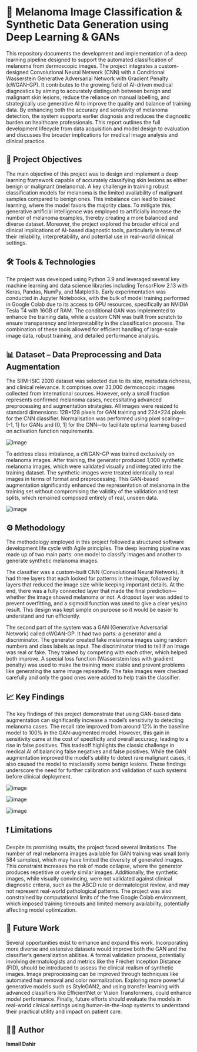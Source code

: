 # 🧠 Melanoma Image Classification & Synthetic Data Generation using Deep Learning & GANs


This repository documents the development and implementation of a deep learning pipeline designed to support the automated classification of melanoma from dermoscopic images. The project integrates a custom-designed Convolutional Neural Network (CNN) with a Conditional Wasserstein Generative Adversarial Network with Gradient Penalty (cWGAN-GP). It contributes to the growing field of AI-driven medical diagnostics by aiming to accurately distinguish between benign and malignant skin lesions, reduce the reliance on manual labelling, and strategically use generative AI to improve the quality and balance of training data. By enhancing both the accuracy and sensitivity of melanoma detection, the system supports earlier diagnosis and reduces the diagnostic burden on healthcare professionals. This report outlines the full development lifecycle from data acquisition and model design to evaluation and discusses the broader implications for medical image analysis and clinical practice.

## 📌 Project Objectives

The main objective of this project was to design and implement a deep learning framework capable of accurately classifying skin lesions as either benign or malignant (melanoma). A key challenge in training robust classification models for melanoma is the limited availability of malignant samples compared to benign ones. This imbalance can lead to biased learning, where the model favors the majority class. To mitigate this, generative artificial intelligence was employed to artificially increase the number of melanoma examples, thereby creating a more balanced and diverse dataset. Moreover, the project explored the broader ethical and clinical implications of AI-based diagnostic tools, particularly in terms of their reliability, interpretability, and potential use in real-world clinical settings.


## 🛠️ Tools & Technologies

The project was developed using Python 3.9 and leveraged several key machine learning and data science libraries including TensorFlow 2.13 with Keras, Pandas, NumPy, and Matplotlib. Early experimentation was conducted in Jupyter Notebooks, with the bulk of model training performed in Google Colab due to its access to GPU resources, specifically an NVIDIA Tesla T4 with 16GB of RAM. The conditional GAN was implemented to enhance the training data, while a custom CNN was built from scratch to ensure transparency and interpretability in the classification process. The combination of these tools allowed for efficient handling of large-scale image data, robust training, and detailed performance analysis.

## 📊 Dataset – Data Preprocessing and Data Augmentation
The SIIM-ISIC 2020 dataset was selected due to its size, metadata richness, and clinical relevance. It comprises over 33,000 dermoscopic images collected from international sources. However, only a small fraction represents confirmed melanoma cases, necessitating advanced preprocessing and augmentation strategies. All images were resized to standard dimensions: 128×128 pixels for GAN training and 224×224 pixels for the CNN classifier. Normalisation was performed using pixel scaling—[-1, 1] for GANs and [0, 1] for the CNN—to facilitate optimal learning based on activation function requirements.

![image](https://github.com/user-attachments/assets/82b5c5b5-f0c6-4690-85ec-1a48a51d79b4)

To address class imbalance, a cWGAN-GP was trained exclusively on melanoma images. After training, the generator produced 1,000 synthetic melanoma images, which were validated visually and integrated into the training dataset. The synthetic images were treated identically to real images in terms of format and preprocessing. This GAN-based augmentation significantly enhanced the representation of melanoma in the training set without compromising the validity of the validation and test splits, which remained composed entirely of real, unseen data.


![image](https://github.com/user-attachments/assets/b61dbc04-cf4a-4e7c-a8ae-a9b4aac6670d)


## ⚙️ Methodology

The methodology employed in this project followed a structured software development life cycle with Agile principles. The deep learning pipeline was made up of two main parts: one model to classify images and another to generate synthetic melanoma images.

The classifier was a custom-built CNN (Convolutional Neural Network). It had three layers that each looked for patterns in the image, followed by layers that reduced the image size while keeping important details. At the end, there was a fully connected layer that made the final prediction—whether the image showed melanoma or not. A dropout layer was added to prevent overfitting, and a sigmoid function was used to give a clear yes/no result. This design was kept simple on purpose so it would be easier to understand and run efficiently.

The second part of the system was a GAN (Generative Adversarial Network) called cWGAN-GP. It had two parts: a generator and a discriminator. The generator created fake melanoma images using random numbers and class labels as input. The discriminator tried to tell if an image was real or fake. They trained by competing with each other, which helped both improve. A special loss function (Wasserstein loss with gradient penalty) was used to make the training more stable and prevent problems like generating the same image repeatedly. The fake images were checked carefully and only the good ones were added to help train the classifier.




## 📈 Key Findings

The key findings of this project demonstrate that using GAN-based data augmentation can significantly increase a model’s sensitivity to detecting melanoma cases. The recall rate improved from around 12% in the baseline model to 100% in the GAN-augmented model. However, this gain in sensitivity came at the cost of specificity and overall accuracy, leading to a rise in false positives. This tradeoff highlights the classic challenge in medical AI of balancing false negatives and false positives. While the GAN augmentation improved the model's ability to detect rare malignant cases, it also caused the model to misclassify some benign lesions. These findings underscore the need for further calibration and validation of such systems before clinical deployment.

![image](https://github.com/user-attachments/assets/5750c943-fdb3-4b2f-9ce4-2eb65a5a85bc)


![image](https://github.com/user-attachments/assets/44116a4e-70ce-4cbe-bfc0-50ab51c9541c)

![image](https://github.com/user-attachments/assets/8de24a54-b50e-4800-810b-92e8f99a98fa)



## ❗ Limitations

Despite its promising results, the project faced several limitations. The number of real melanoma images available for GAN training was small (only 584 samples), which may have limited the diversity of generated images. This constraint increases the risk of mode collapse, where the generator produces repetitive or overly similar images. Additionally, the synthetic images, while visually convincing, were not validated against clinical diagnostic criteria, such as the ABCD rule or dermatologist review, and may not represent real-world pathological patterns. The project was also constrained by computational limits of the free Google Colab environment, which imposed training timeouts and limited memory availability, potentially affecting model optimization.

## 🔮 Future Work

Several opportunities exist to enhance and expand this work. Incorporating more diverse and extensive datasets would improve both the GAN and the classifier’s generalization abilities. A formal validation process, potentially involving dermatologists and metrics like the Fréchet Inception Distance (FID), should be introduced to assess the clinical realism of synthetic images. Image preprocessing can be improved through techniques like automated hair removal and color normalization. Exploring more powerful generative models such as StyleGAN2, and using transfer learning with advanced classifiers like EfficientNet or Vision Transformers, could enhance model performance. Finally, future efforts should evaluate the models in real-world clinical settings using human-in-the-loop systems to understand their practical utility and impact on patient care.



## 🙋‍♂️ Author

**Ismail Dahir**  
